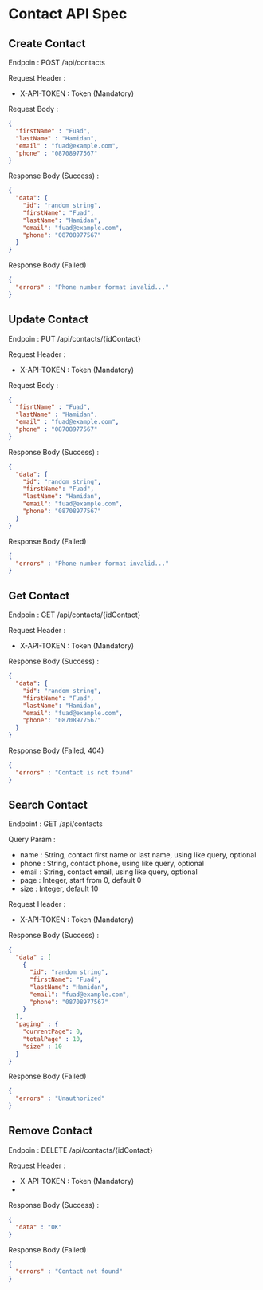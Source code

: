 # Contact API Spec

## Create Contact

Endpoin : POST /api/contacts

Request Header :
- X-API-TOKEN : Token (Mandatory)

Request Body :

```json
{
  "firstName" : "Fuad",
  "lastName" : "Hamidan",
  "email" : "fuad@example.com",
  "phone" : "08708977567"
}
```

Response Body (Success) :

```json
{
  "data": {
    "id": "random string",
    "firstName": "Fuad",
    "lastName": "Hamidan",
    "email": "fuad@example.com",
    "phone": "08708977567"
  }
}
```

Response Body (Failed)

```json
{
  "errors" : "Phone number format invalid..."
}
```

## Update Contact

Endpoin : PUT /api/contacts/{idContact}

Request Header :
- X-API-TOKEN : Token (Mandatory)

Request Body :

```json
{
  "fisrtName" : "Fuad",
  "lastName" : "Hamidan",
  "email" : "fuad@example.com",
  "phone" : "08708977567"
}
```

Response Body (Success) : 

```json
{
  "data": {
    "id": "random string",
    "firstName": "Fuad",
    "lastName": "Hamidan",
    "email": "fuad@example.com",
    "phone": "08708977567"
  }
}
```

Response Body (Failed)

```json
{
  "errors" : "Phone number format invalid..."
}
```

## Get Contact

Endpoin : GET /api/contacts/{idContact}

Request Header :
- X-API-TOKEN : Token (Mandatory)

Response Body (Success) :

```json
{
  "data": {
    "id": "random string",
    "firstName": "Fuad",
    "lastName": "Hamidan",
    "email": "fuad@example.com",
    "phone": "08708977567"
  }
}
```

Response Body (Failed, 404)

```json
{
  "errors" : "Contact is not found"
}
```

## Search Contact

Endpoint : GET /api/contacts

Query Param :

- name : String, contact first name or last name, using like query, optional
- phone : String, contact phone, using like query, optional
- email : String, contact email, using like query, optional
- page : Integer, start from 0, default 0
- size : Integer, default 10

Request Header :
- X-API-TOKEN : Token (Mandatory)

Response Body (Success) :

```json
{
  "data" : [
    {
      "id": "random string",
      "firstName": "Fuad",
      "lastName": "Hamidan",
      "email": "fuad@example.com",
      "phone": "08708977567"
    }
  ],
  "paging" : {
    "currentPage": 0,
    "totalPage" : 10,
    "size" : 10
  }
}
```

Response Body (Failed)

```json
{
  "errors" : "Unauthorized"
}
```

## Remove Contact

Endpoin : DELETE /api/contacts/{idContact}

Request Header :
- X-API-TOKEN : Token (Mandatory)
- 
Response Body (Success) :

```json
{
  "data" : "OK"
}
```

Response Body (Failed)

```json
{
  "errors" : "Contact not found"
}
```